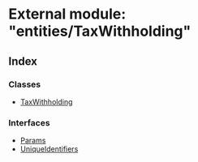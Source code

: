 # External module: "entities/TaxWithholding"

## Index

### Classes

* [TaxWithholding](../classes/_entities_taxwithholding_.taxwithholding.md)

### Interfaces

* [Params](../interfaces/_entities_taxwithholding_.params.md)
* [UniqueIdentifiers](../interfaces/_entities_taxwithholding_.uniqueidentifiers.md)
